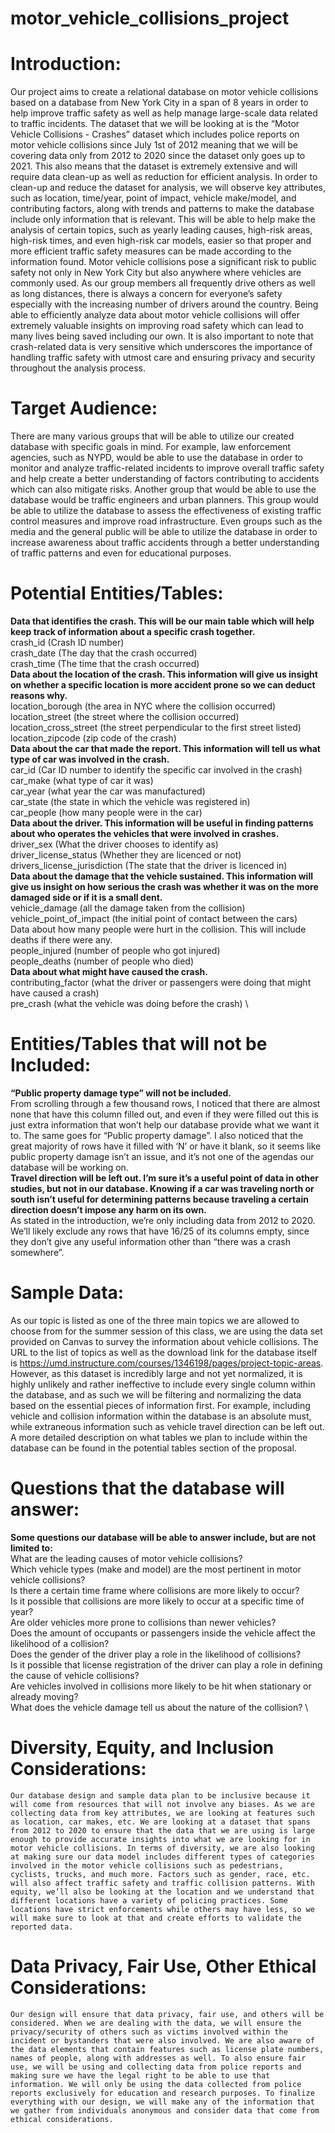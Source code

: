 # motor_vehicle_collisions_project
  # Introduction:
Our project aims to create a relational database on motor vehicle collisions based on a database from New York City in a span of 8 years in order to help improve traffic safety as well as help manage large-scale data related to traffic incidents. The dataset that we will be looking at is the “Motor Vehicle Collisions - Crashes” dataset which includes police reports on motor vehicle collisions since July 1st of 2012 meaning that we will be covering data only from 2012 to 2020 since the dataset only goes up to 2021. This also means that the dataset is extremely extensive and will require data clean-up as well as reduction for efficient analysis. In order to clean-up and reduce the dataset for analysis, we will observe key attributes, such as location, time/year, point of impact, vehicle make/model, and contributing factors, along with trends and patterns to make the database include only information that is relevant. This will be able to help make the analysis of certain topics, such as yearly leading causes, high-risk areas, high-risk times, and even high-risk car models, easier so that proper and more efficient traffic safety measures can be made according to the information found.
	Motor vehicle collisions pose a significant risk to public safety not only in New York City but also anywhere where vehicles are commonly used. As our group members all frequently drive others as well as long distances, there is always a concern for everyone’s safety especially with the increasing number of drivers around the country. Being able to efficiently analyze data about motor vehicle collisions will offer extremely valuable insights on improving road safety which can lead to many lives being saved including our own. It is also important to note that crash-related data is very sensitive which underscores the importance of handling traffic safety with utmost care and ensuring privacy and security throughout the analysis process.

# Target Audience:
There are many various groups that will be able to utilize our created database with specific goals in mind. For example, law enforcement agencies, such as NYPD, would be able to use the database in order to monitor and analyze traffic-related incidents to improve overall traffic safety and help create a better understanding of factors contributing to accidents which can also mitigate risks. Another group that would be able to use the database would be traffic engineers and urban planners. This group would be able to utilize the database to assess the effectiveness of existing traffic control measures and improve road infrastructure. Even groups such as the media and the general public will be able to utilize the database in order to increase awareness about traffic accidents through a better understanding of traffic patterns and even for educational purposes.

# Potential Entities/Tables:
**Data that identifies the crash. This will be our main table which will help keep track of information about a specific crash together.**\
crash_id (Crash ID number) \
crash_date (The day that the crash occurred) \
crash_time (The time that the crash occurred) \
**Data about the location of the crash. This information will give us insight on whether a specific location is more accident prone so we can deduct reasons why.**\
  location_borough (the area in NYC where the collision occurred) \
  location_street (the street where the collision occurred) \
  location_cross_street (the street perpendicular to the first street listed) \
  location_zipcode (zip code of the crash) \
**Data about the car that made the report. This information will tell us what type of car was involved in the crash.** \
  car_id (Car ID number to identify the specific car involved in the crash) \
  car_make (what type of car it was) \
  car_year (what year the car was manufactured) \
  car_state (the state in which the vehicle was registered in) \
  car_people (how many people were in the car) \
**Data about the driver. This information will be useful in finding patterns about who operates the vehicles that were involved in crashes.** \
  driver_sex (What the driver chooses to identify as) \
  driver_license_status (Whether they are licenced or not) \
  drivers_license_jurisdiction (The state that the driver is licenced in) \
**Data about the damage that the vehicle sustained. This information will give us insight on how serious the crash was whether it was on the more damaged side or if it is a small dent.** \
  vehicle_damage (all the damage taken from the collision) \
  vehicle_point_of_impact (the initial point of contact between the cars) \
  Data about how many people were hurt in the collision. This will include deaths if there were any. \
  people_injured (number of people who got injured) \
  people_deaths (number of people who died) \
**Data about what might have caused the crash.**\
  contributing_factor (what the driver or passengers were doing that might have caused a crash) \
  pre_crash (what the vehicle was doing before the crash) \

# Entities/Tables that will not be Included:
**“Public property damage type” will not be included.** \
From scrolling through a few thousand rows, I noticed that there are almost none that have this column filled out, and even if they were filled out this is just extra information that won’t help our database provide what we want it to. The same goes for “Public property damage”. I also noticed that the great majority of rows have it filled with ‘N’ or have it blank, so it seems like public property damage isn’t an issue, and it’s not one of the agendas our database will be working on. \
**Travel direction will be left out. I’m sure it’s a useful point of data in other studies, but not in our database. Knowing if a car was traveling north or south isn’t useful for determining patterns because traveling a certain direction doesn’t impose any harm on its own.** \
As stated in the introduction, we’re only including data from 2012 to 2020. 
We’ll likely exclude any rows that have 16/25 of its columns empty, since they don’t give any useful information other than “there was a crash somewhere”.

# Sample Data:
As our topic is listed as one of the three main topics we are allowed to choose from for the summer session of this class, we are using the data set provided on Canvas to survey the information about vehicle collisions. The URL to the list of topics as well as the download link for the database itself is https://umd.instructure.com/courses/1346198/pages/project-topic-areas. However, as this dataset is incredibly large and not yet normalized, it is highly unlikely and rather ineffective to include every single column within the database, and as such we will be filtering and normalizing the data based on the essential pieces of information first. For example, including vehicle and collision information within the database is an absolute must, while extraneous information such as vehicle travel direction can be left out. A more detailed description on what tables we plan to include within the database can be found in the potential tables section of the proposal.

# Questions that the database will answer:
**Some questions our database will be able to answer include, but are not limited to:** \
What are the leading causes of motor vehicle collisions? \
Which vehicle types (make and model) are the most pertinent in motor vehicle collisions? \
Is there a certain time frame where collisions are more likely to occur? \
Is it possible that collisions are more likely to occur at a specific time of year? \
Are older vehicles more prone to collisions than newer vehicles? \
Does the amount of occupants or passengers inside the vehicle affect the likelihood of a collision? \
Does the gender of the driver play a role in the likelihood of collisions? \
Is it possible that license registration of the driver can play a role in defining the cause of vehicle collisions? \
Are vehicles involved in collisions more likely to be hit when stationary or already moving? \
What does the vehicle damage tell us about the nature of the collision? \

# Diversity, Equity, and Inclusion Considerations:
	Our database design and sample data plan to be inclusive because it will come from resources that will not involve any biases. As we are collecting data from key attributes, we are looking at features such as location, car makes, etc. We are looking at a dataset that spans from 2012 to 2020 to ensure that the data that we are using is large enough to provide accurate insights into what we are looking for in motor vehicle collisions. In terms of diversity, we are also looking at making sure our data model includes different types of categories involved in the motor vehicle collisions such as pedestrians, cyclists, trucks, and much more. Factors such as gender, race, etc. will also affect traffic safety and traffic collision patterns. With equity, we’ll also be looking at the location and we understand that different locations have a variety of policing practices. Some locations have strict enforcements while others may have less, so we will make sure to look at that and create efforts to validate the reported data.
 
# Data Privacy, Fair Use, Other Ethical Considerations:
	Our design will ensure that data privacy, fair use, and others will be considered. When we are dealing with the data, we will ensure the privacy/security of others such as victims involved within the incident or bystanders that were also involved. We are also aware of the data elements that contain features such as license plate numbers, names of people, along with addresses as well. To also ensure fair use, we will be using and collecting data from police reports and making sure we have the legal right to be able to use that information. We will only be using the data collected from police reports exclusively for education and research purposes. To finalize everything with our design, we will make any of the information that we gather from individuals anonymous and consider data that come from ethical considerations. 
